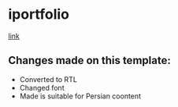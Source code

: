 # iportfolio

<a href = https://mahlafdf.github.io/iportfolio> link </a>

<h2>Changes made on this template:</h2>

  <ul>
    <li> Converted to RTL</li>
    <li>Changed font</li>
    <li>Made is suitable for Persian coontent</li>
  </ul>
